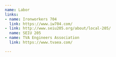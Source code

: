 ```yaml
---
name: Labor
links:
- name: Ironworkers 704
  link: https://www.iw704.com/
- link: http://www.seiu205.org/about/local-205/
  name: SEIU 205
- name: TVA Engineers Association
  link: https://www.tvaea.com/

---
```

